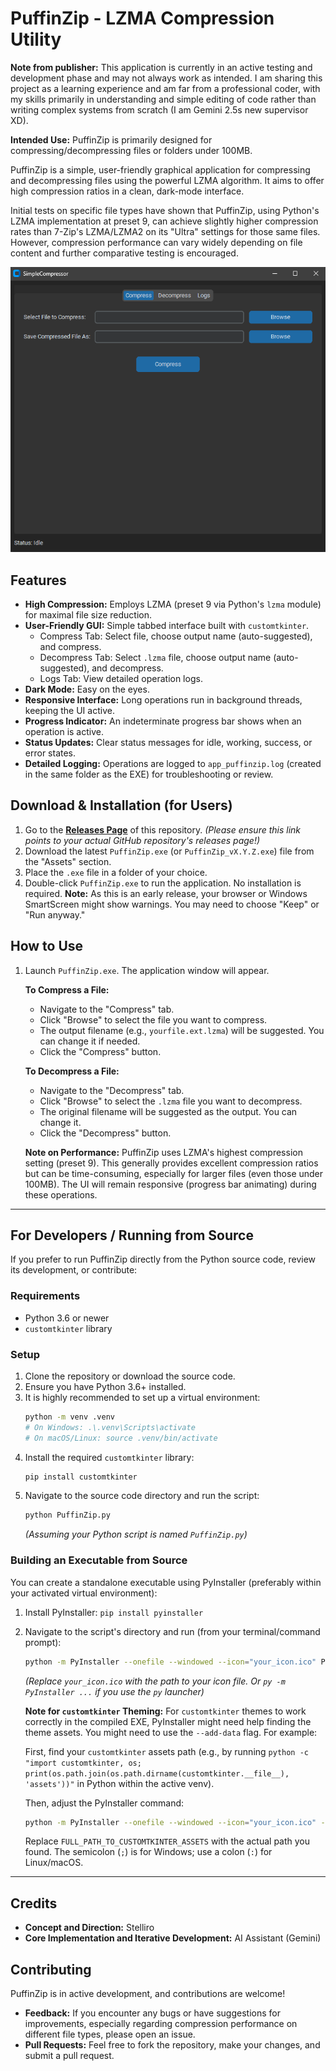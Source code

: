 # PuffinZip - LZMA Compression Utility

**Note from publisher:**
This application is currently in an active testing and development phase and may not always work as intended. I am sharing this project as a learning experience and am far from a professional coder, with my skills primarily in understanding and simple editing of code rather than writing complex systems from scratch (I am Gemini 2.5s new supervisor XD).

 **Intended Use:** PuffinZip is primarily designed for compressing/decompressing files or folders under 100MB.

PuffinZip is a simple, user-friendly graphical application for compressing and decompressing files using the powerful LZMA algorithm. It aims to offer high compression ratios in a clean, dark-mode interface.

Initial tests on specific file types have shown that PuffinZip, using Python's LZMA implementation at preset 9, can achieve slightly higher compression rates than 7-Zip's LZMA/LZMA2 on its "Ultra" settings for those same files. However, compression performance can vary widely depending on file content and further comparative testing is encouraged.

![PuffinZip Screenshot](PuffinZip.png)

## Features

*   **High Compression:** Employs LZMA (preset 9 via Python's `lzma` module) for maximal file size reduction.
*   **User-Friendly GUI:** Simple tabbed interface built with `customtkinter`.
    *   Compress Tab: Select file, choose output name (auto-suggested), and compress.
    *   Decompress Tab: Select `.lzma` file, choose output name (auto-suggested), and decompress.
    *   Logs Tab: View detailed operation logs.
*   **Dark Mode:** Easy on the eyes.
*   **Responsive Interface:** Long operations run in background threads, keeping the UI active.
*   **Progress Indicator:** An indeterminate progress bar shows when an operation is active.
*   **Status Updates:** Clear status messages for idle, working, success, or error states.
*   **Detailed Logging:** Operations are logged to `app_puffinzip.log` (created in the same folder as the EXE) for troubleshooting or review.

## Download & Installation (for Users)

1.  Go to the [**Releases Page**](https://github.com/Stelliro/PuffinZip/releases/tag/V1.0) of this repository. 
    *(Please ensure this link points to your actual GitHub repository's releases page!)*
2.  Download the latest `PuffinZip.exe` (or `PuffinZip_vX.Y.Z.exe`) file from the "Assets" section.
3.  Place the `.exe` file in a folder of your choice.
4.  Double-click `PuffinZip.exe` to run the application. No installation is required.
    **Note:** As this is an early release, your browser or Windows SmartScreen might show warnings. You may need to choose "Keep" or "Run anyway."

## How to Use

1.  Launch `PuffinZip.exe`. The application window will appear.

    **To Compress a File:**
    *   Navigate to the "Compress" tab.
    *   Click "Browse" to select the file you want to compress.
    *   The output filename (e.g., `yourfile.ext.lzma`) will be suggested. You can change it if needed.
    *   Click the "Compress" button.

    **To Decompress a File:**
    *   Navigate to the "Decompress" tab.
    *   Click "Browse" to select the `.lzma` file you want to decompress.
    *   The original filename will be suggested as the output. You can change it.
    *   Click the "Decompress" button.

    **Note on Performance:** PuffinZip uses LZMA's highest compression setting (preset 9). This generally provides excellent compression ratios but can be time-consuming, especially for larger files (even those under 100MB). The UI will remain responsive (progress bar animating) during these operations.

---

## For Developers / Running from Source

If you prefer to run PuffinZip directly from the Python source code, review its development, or contribute:

### Requirements

*   Python 3.6 or newer
*   `customtkinter` library

### Setup

1.  Clone the repository or download the source code.
2.  Ensure you have Python 3.6+ installed.
3.  It is highly recommended to set up a virtual environment:
    ```bash
    python -m venv .venv
    # On Windows: .\.venv\Scripts\activate
    # On macOS/Linux: source .venv/bin/activate
    ```
4.  Install the required `customtkinter` library:
    ```bash
    pip install customtkinter
    ```
5.  Navigate to the source code directory and run the script:
    ```bash
    python PuffinZip.py
    ```
    *(Assuming your Python script is named `PuffinZip.py`)*

### Building an Executable from Source

You can create a standalone executable using PyInstaller (preferably within your activated virtual environment):

1.  Install PyInstaller: `pip install pyinstaller`
2.  Navigate to the script's directory and run (from your terminal/command prompt):
    ```bash
    python -m PyInstaller --onefile --windowed --icon="your_icon.ico" PuffinZip.py
    ```
    *(Replace `your_icon.ico` with the path to your icon file. Or `py -m PyInstaller ...` if you use the `py` launcher)*
    
    **Note for `customtkinter` Theming:** For `customtkinter` themes to work correctly in the compiled EXE, PyInstaller might need help finding the theme assets. You might need to use the `--add-data` flag. For example:
    
    First, find your `customtkinter` assets path (e.g., by running `python -c "import customtkinter, os; print(os.path.join(os.path.dirname(customtkinter.__file__), 'assets'))"` in Python within the active venv).
    
    Then, adjust the PyInstaller command:
    ```bash
    python -m PyInstaller --onefile --windowed --icon="your_icon.ico" --add-data "FULL_PATH_TO_CUSTOMTKINTER_ASSETS;customtkinter/assets" PuffinZip.py
    ```
    Replace `FULL_PATH_TO_CUSTOMTKINTER_ASSETS` with the actual path you found. The semicolon (`;`) is for Windows; use a colon (`:`) for Linux/macOS.

---

## Credits

*   **Concept and Direction:** Stelliro
*   **Core Implementation and Iterative Development:** AI Assistant (Gemini)

## Contributing

PuffinZip is in active development, and contributions are welcome!
*   **Feedback:** If you encounter any bugs or have suggestions for improvements, especially regarding compression performance on different file types, please open an issue.
*   **Pull Requests:** Feel free to fork the repository, make your changes, and submit a pull request.
